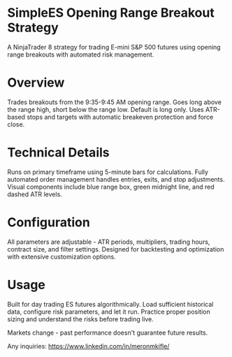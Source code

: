 # SimpleES Opening Range Breakout Strategy
A NinjaTrader 8 strategy for trading E-mini S&P 500 futures using opening range breakouts with automated risk management.

# Overview
Trades breakouts from the 9:35-9:45 AM opening range. Goes long above the range high, short below the range low. Default is long only. Uses ATR-based stops and targets with automatic breakeven protection and force close.

# Technical Details
Runs on primary timeframe using 5-minute bars for calculations. Fully automated order management handles entries, exits, and stop adjustments. Visual components include blue range box, green midnight line, and red dashed ATR levels.

# Configuration
All parameters are adjustable - ATR periods, multipliers, trading hours, contract size, and filter settings. Designed for backtesting and optimization with extensive customization options.

# Usage
Built for day trading ES futures algorithmically. Load sufficient historical data, configure risk parameters, and let it run. Practice proper position sizing and understand the risks before trading live.

Markets change - past performance doesn't guarantee future results.

Any inquiries: https://www.linkedin.com/in/meronmkifle/

